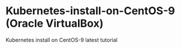 # Kubernetes-install-on-CentOS-9 (Oracle VirtualBox)
Kubernetes install on CentOS-9 latest tutorial 
